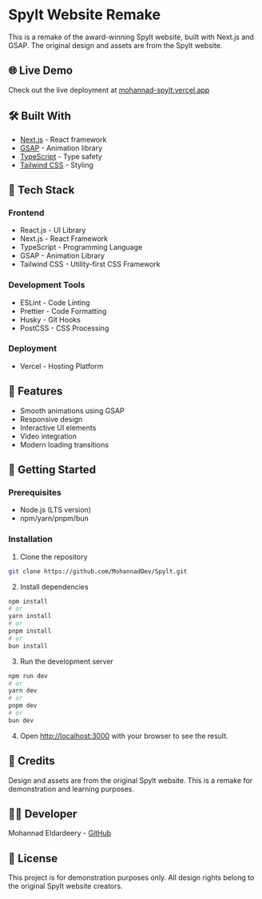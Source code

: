 # Spylt Website Remake

This is a remake of the award-winning Spylt website, built with Next.js and GSAP. The original design and assets are from the Spylt website.

## 🌐 Live Demo

Check out the live deployment at [mohannad-spylt.vercel.app](https://mohannad-spylt.vercel.app/)

## 🛠️ Built With

- [Next.js](https://nextjs.org/) - React framework
- [GSAP](https://greensock.com/gsap/) - Animation library
- [TypeScript](https://www.typescriptlang.org/) - Type safety
- [Tailwind CSS](https://tailwindcss.com/) - Styling

## 🔧 Tech Stack

### Frontend

- React.js - UI Library
- Next.js - React Framework
- TypeScript - Programming Language
- GSAP - Animation Library
- Tailwind CSS - Utility-first CSS Framework

### Development Tools

- ESLint - Code Linting
- Prettier - Code Formatting
- Husky - Git Hooks
- PostCSS - CSS Processing

### Deployment

- Vercel - Hosting Platform

## 🎨 Features

- Smooth animations using GSAP
- Responsive design
- Interactive UI elements
- Video integration
- Modern loading transitions

## 🚀 Getting Started

### Prerequisites

- Node.js (LTS version)
- npm/yarn/pnpm/bun

### Installation

1. Clone the repository

```bash
git clone https://github.com/MohannadDev/Spylt.git
```

2. Install dependencies

```bash
npm install
# or
yarn install
# or
pnpm install
# or
bun install
```

3. Run the development server

```bash
npm run dev
# or
yarn dev
# or
pnpm dev
# or
bun dev
```

4. Open [http://localhost:3000](http://localhost:3000) with your browser to see the result.

## 📝 Credits

Design and assets are from the original Spylt website. This is a remake for demonstration and learning purposes.

## 👨‍💻 Developer

Mohannad Eldardeery - [GitHub](https://github.com/MohannadDev)

## 📄 License

This project is for demonstration purposes only. All design rights belong to the original Spylt website creators.
